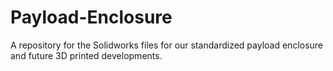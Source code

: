 # Payload-Enclosure
A repository for the Solidworks files for our standardized payload enclosure and future 3D printed developments.
